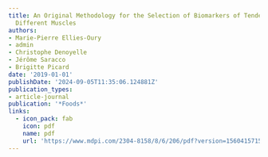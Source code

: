 ```yaml
---
title: An Original Methodology for the Selection of Biomarkers of Tenderness in Five
  Different Muscles
authors:
- Marie-Pierre Ellies-Oury
- admin
- Christophe Denoyelle
- Jérôme Saracco
- Brigitte Picard
date: '2019-01-01'
publishDate: '2024-09-05T11:35:06.124881Z'
publication_types:
- article-journal
publication: '*Foods*'
links:
  - icon_pack: fab
    icon: pdf
    name: pdf
    url: 'https://www.mdpi.com/2304-8158/8/6/206/pdf?version=1560415715'
---
```

